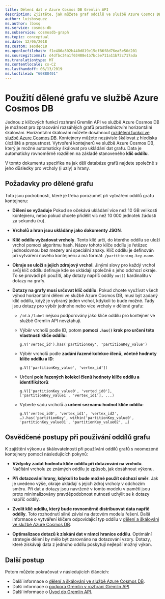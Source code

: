 ```yaml
---
title: Dělení dat v Azure Cosmos DB Gremlin API
description: Zjistěte, jak můžete graf oddílů ve službě Azure Cosmos DB. Tento článek také popisuje požadavky a osvědčené postupy pro dělené grafu.
author: luisbosquez
ms.author: lbosq
ms.service: cosmos-db
ms.subservice: cosmosdb-graph
ms.topic: conceptual
ms.date: 12/06/2018
ms.custom: seodec18
ms.openlocfilehash: f1e486a302b440d819e15ef86f8d76ea5e50d201
ms.sourcegitcommit: d4dfbc34a1f03488e1b7bc5e711a11b72c717ada
ms.translationtype: MT
ms.contentlocale: cs-CZ
ms.lasthandoff: 06/13/2019
ms.locfileid: "60888401"
---
```

# <a name="using-a-partitioned-graph-in-azure-cosmos-db"></a>Použití dělené grafu ve službě Azure Cosmos DB

Jednou z klíčových funkcí rozhraní Gremlin API ve službě Azure Cosmos DB je možnost pro zpracování rozsáhlých grafů prostřednictvím horizontální škálování. Horizontální škálování můžete dosáhnout [rozdělení funkcí ve službě Azure Cosmos DB](partition-data.md). Kontejnery můžete nezávisle škálovat z hlediska úložiště a propustnost. Vytvoření kontejnerů ve službě Azure Cosmos DB, který je možné automaticky škálovat pro ukládání dat grafu. Data je automaticky rovnoměrně rozdělen na základě stanoveného **klíč oddílu**.

V tomto dokumentu specifika na jak dělí databáze grafů najdete společně s jeho důsledky pro vrcholy (i uzly) a hrany.

## <a name="requirements-for-partitioned-graph"></a>Požadavky pro dělené grafu

Toto jsou podrobnosti, které je třeba porozumět při vytváření oddílů grafu kontejneru:

- **Dělení se vyžaduje** Pokud se očekává ukládání více než 10 GB velikosti kontejneru, nebo pokud chcete přidělit víc než 10 000 jednotek žádostí za sekundu (ru).

- **Vrcholů a hran jsou ukládány jako dokumenty JSON**.

- **Klíč oddílu vyžadovat vrcholy**. Tento klíč určí, do kterého oddílu se uloží vrchol pomocí algoritmu hash. Název tohoto klíče oddílu je řetězec jednoslovnou bez mezery ani speciální znaky. Klíč oddílu je definován při vytváření nového kontejneru a má formát: `/partitioning-key-name`.

- **Okraje se uloží s jejich zdrojový vrchol**. Jinými slovy pro každý vrchol svůj klíč oddílu definuje kde se ukládají společně s jeho odchozí okraje. To se provádí při použití, aby dotazy napříč oddíly `out()` kardinalitu v dotazy na grafy.

- **Dotazy na grafy musí určovat klíč oddílu**. Pokud chcete využívat všech výhod horizontální dělení ve službě Azure Cosmos DB, musí být zadaný klíč oddílu, když je vybraný jeden vrchol, kdykoli to bude možné. Tady jsou dotazy pro výběr jednoho nebo více vrcholy v dělené grafu:

    - `/id` a `/label` nejsou podporovány jako klíče oddílu pro kontejner ve službě Gremlin API nevztahují.


    - Výběr vrcholů podle ID, potom **pomocí `.has()` krok pro určení této vlastnosti klíče oddílu**: 
    
        ```
        g.V('vertex_id').has('partitionKey', 'partitionKey_value')
        ```
    
    - Výběr vrcholů podle **zadání řazené kolekce členů, včetně hodnoty klíče oddílu a ID**: 
    
        ```
        g.V(['partitionKey_value', 'vertex_id'])
        ```
        
    - Určení **pole řazených kolekcí členů hodnoty klíče oddílu a identifikátorů**:
    
        ```
        g.V(['partitionKey_value0', 'verted_id0'], ['partitionKey_value1', 'vertex_id1'], ...)
        ```
        
    - Vyberte sadu vrcholů a **určení seznamu hodnot klíče oddílu**: 
    
        ```
        g.V('vertex_id0', 'vertex_id1', 'vertex_id2', …).has('partitionKey', within('partitionKey_value0', 'partitionKey_value01', 'partitionKey_value02', …)
        ```

## <a name="best-practices-when-using-a-partitioned-graph"></a>Osvědčené postupy při používání oddílů grafu

K zajištění výkonu a škálovatelnosti při používání oddílů grafů s neomezené kontejnery pomocí následujících pokynů:

- **Vždycky zadat hodnotu klíče oddílu při dotazování na vrcholu**. Načítání vrcholu ze známých oddílu je způsob, jak dosáhnout výkonu.

- **Při dotazování hrany, kdykoli to bude možné použít odchozí směr**. Jak je uvedeno výše, okraje ukládají s jejich zdroj vrcholy v odchozím směru. Při dat a dotazy jsou navržené v tomto modelu v paměti jsou proto minimalizovány pravděpodobnost nutnosti uchýlit se k dotazy napříč oddíly.

- **Zvolit klíč oddílu, který bude rovnoměrně distribuovat data napříč oddíly**. Toto rozhodnutí silně závisí na datovém modelu řešení. Další informace o vytváření klíčem odpovídající typ oddílu v [dělení a škálování ve službě Azure Cosmos DB](partition-data.md).

- **Optimalizace dotazů k získání dat v rámci hranice oddílu**. Optimální strategie dělení by mělo být zarovnáno na dotazování vzory. Dotazy, které získávají data z jednoho oddílu poskytují nejlepší možný výkon.

## <a name="next-steps"></a>Další postup

Potom můžete pokračovat v následujících článcích:

* Další informace o [dělení a škálování ve službě Azure Cosmos DB](partition-data.md).
* Další informace o [podpora Gremlin v rozhraní Gremlin API](gremlin-support.md).
* Další informace o [Úvod do Gremlin API](graph-introduction.md).
